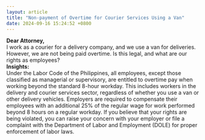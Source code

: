 ```yaml
---
layout: article
title: "Non-payment of Overtime for Courier Services Using a Van"
date: 2024-09-16 15:24:52 +0800
---
```


<p><strong>Dear Attorney,</strong><br>I work as a courier for a delivery company, and we use a van for deliveries. However, we are not being paid overtime. Is this legal, and what are our rights as employees?<br><strong>Insights:</strong><br>Under the Labor Code of the Philippines, all employees, except those classified as managerial or supervisory, are entitled to overtime pay when working beyond the standard 8-hour workday. This includes workers in the delivery and courier services sector, regardless of whether you use a van or other delivery vehicles. Employers are required to compensate their employees with an additional 25% of the regular wage for work performed beyond 8 hours on a regular workday. If you believe that your rights are being violated, you can raise your concern with your employer or file a complaint with the Department of Labor and Employment (DOLE) for proper enforcement of labor laws.</p>